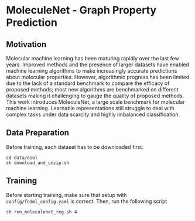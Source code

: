 # MoleculeNet - Graph Property Prediction

## Motivation

Molecular machine learning has been maturing rapidly over the last few years. Improved methods and the presence of larger datasets have enabled machine learning algorithms to make increasingly accurate predictions about molecular properties. However, algorithmic progress has been limited due to the lack of a standard benchmark to compare the efficacy of proposed methods; most new algorithms are benchmarked on different datasets making it challenging to gauge the quality of proposed methods. This work introduces MoleculeNet, a large scale benchmark for molecular machine learning. Learnable representations still struggle to deal with complex tasks under data scarcity and highly imbalanced classification.
## Data Preparation
Before training, each dataset has to be downloaded first. 
```
cd data/esol
sh download_and_unzip.sh
```

## Training
Before starting training, make sure that setup with  `config/fedml_config.yaml` is correct. Then, run the following script 
```
sh run_moleculenet_reg.sh 4
```